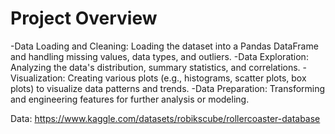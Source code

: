 # Project Overview

-Data Loading and Cleaning: Loading the dataset into a Pandas DataFrame and handling missing values, data types, and outliers.
-Data Exploration: Analyzing the data's distribution, summary statistics, and correlations.
-Visualization: Creating various plots (e.g., histograms, scatter plots, box plots) to visualize data patterns and trends.
-Data Preparation: Transforming and engineering features for further analysis or modeling.

Data: https://www.kaggle.com/datasets/robikscube/rollercoaster-database